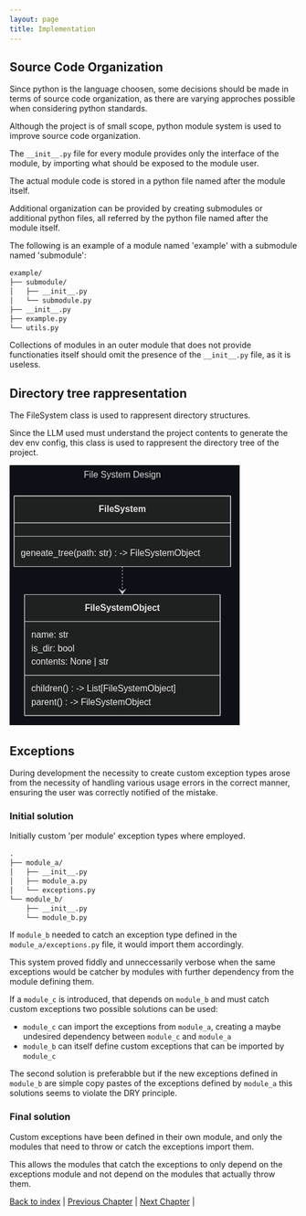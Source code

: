 ```yaml
---
layout: page
title: Implementation
---
```


## Source Code Organization

Since python is the language choosen, some decisions should be made in terms of source code organization, as there are varying approches possible when considering python standards.

Although the project is of small scope, python module system is used to improve source code organization.

The `__init__.py` file for every module provides only the interface of the module, by importing what should be exposed to the module user.

The actual module code is stored in a python file named after the module itself.

Additional organization can be provided by creating submodules or additional python files, all referred by the python file named after the module itself.

The following is an example of a module named 'example' with a submodule named 'submodule':

<!-- 
generated with https://tree.nathanfriend.com/ 

example
  submodule
    __init__.py
    submodule.py
  __init__.py
  example.py
  utils.py
-->

```none
example/
├── submodule/
│   ├── __init__.py
│   └── submodule.py
├── __init__.py
├── example.py
└── utils.py
```

Collections of modules in an outer module that does not provide functionaties itself should omit the presence of the `__init__.py` file, as it is useless.

## Directory tree rappresentation

The FileSystem class is used to rappresent directory structures.

Since the LLM used must understand the project contents to generate the dev env config, this class is used to rappresent the directory tree of the project.

![File system design](./assets/mermaid/fs_design.png)

## Exceptions

During development the necessity to create custom exception types arose from the necessity of handling various usage errors in the correct manner, ensuring the user was correctly notified of the mistake.

### Initial solution

Initially custom 'per module' exception types where employed.

<!--
generated with https://tree.nathanfriend.com/ 

module_a
  __init__.py
  module_a.py
  exceptions.py
module_b
  __init__.py
  module_b.py
-->
```none
.
├── module_a/
│   ├── __init__.py
│   ├── module_a.py
│   └── exceptions.py
└── module_b/
    ├── __init__.py
    └── module_b.py
```

If `module_b` needed to catch an exception type defined in the `module_a/exceptions.py` file, it would import them accordingly.

This system proved fiddly and unneccessarily verbose when the same exceptions would be catcher by modules with further dependency from the module defining them.

If a `module_c` is introduced, that depends on `module_b` and must catch custom exceptions two possible solutions can be used:


- `module_c` can import the exceptions from `module_a`, creating a maybe undesired dependency between `module_c` and `module_a`
- `module_b` can itself define custom exceptions that can be imported by `module_c`

The second solution is preferabble but if the new exceptions defined in `module_b` are simple copy pastes of the exceptions defined by `module_a` this solutions seems to violate the DRY principle.

### Final solution

Custom exceptions have been defined in their own module, and only the modules that need to throw or catch the exceptions import them.

This allows the modules that catch the exceptions to only depend on the exceptions module and not depend on the modules that actually throw them.

[Back to index](./index.md) |
[Previous Chapter](./detailed-design.md) |
[Next Chapter](./testing.md) |
